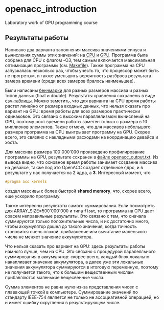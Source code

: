 # openacc_introduction
Laboratory work of GPU programming course 

## Результаты работы

Написано два варианта заполнения массива значениями синуса и вычисления суммы этих значений: на [CPU](solution_cpu.c) и [GPU](solution_gpu.c).
Программа была собрана для CPU с флагом -O3, тем самым включается максимальная оптимизация программы (см. [Makefile](Makefile)).
Также программа на CPU запускалась несколько раз, чтобы учесть то, что процессор может быть не прогретым, и также уменьшить вероятность 
разброса результата замера времени (среди всех замеров бралось наименьшее). 

Были написаны [бенчмарки](benchmarks.sh) для разных размеров массива и разных типов данных (float и double). Результаты сравнения сохранены в виде [csv-таблицы](results.csv). Можно заметить, что для варианта на CPU время работы растет линейно от размера входных данных, что нельзя сказать про вариант на GPU: время работы для всех размеров практически одинаковое. Это связано с высоким параллелизмом вычислений на GPU, поэтому рост времени работы заметен только с размера в 10 миллионов элементов. Также отмечу, что для массивов небольшого размера программа на CPU выигрывает программу на GPU. Скорее всего, это связяно с накладными расходами на координацию девайса и хоста.

Для массива размера 100'000'000 произведено профилирование программы на GPU, результате сохранен в [файле openacc_output.txt](openacc_output.txt). Из вывода видно, что основное время работы занимает создание массива на девайсе, также под это OpenACC создает отдельное ядро, и в результате у нас получается на 2 ядра, а **3**. Интересный момент, что 
```c++
#pragma acc kernels
```
создал массивы с более быстрой **shared memory**, что, скорее всего, еще ускорило программу.

Также интересны результаты самого суммирования. Если посмотреть для ARRAY_SIZE=500'000'000 и типа `float`, то программа на CPU дает совсем неправильные результаты. Это связано с тем, что сначала суммируются только положительные числа, и их достаточно много, чтобы аккумулятор дошел до такого значения, когда точность становится очень плохой: прибавление или вычитание маленького числа не меняет значение аккумулятора.

Что нельзя сказать про вариант на GPU: здесь результаты работы намного лучше, чем на CPU. Это связано с процедурой паралелльного суммирования в аккумулятор: скорее всего, каждый блок локально накапливает значение аккумулятора, а далее уже эти локальные значения аккумулятора суммируются в итоговую переменную, поэтому не получается такого, что к большим вещественным числам прибавляются маленькие вещесвенные числа.

Сумма элементов не равна нулю из-за представления чисел с плавающей точкой в компьютере. Суммирование значений по стандарту IEEE-754 является не только не ассоциативной операцией, но и имеет ошибку округления в результирующем числе.
